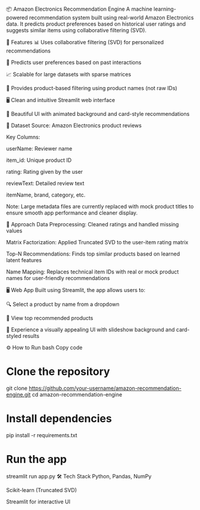📦 Amazon Electronics Recommendation Engine
A machine learning-powered recommendation system built using real-world Amazon Electronics data. It predicts product preferences based on historical user ratings and suggests similar items using collaborative filtering (SVD).

🚀 Features
📊 Uses collaborative filtering (SVD) for personalized recommendations

🧠 Predicts user preferences based on past interactions

📈 Scalable for large datasets with sparse matrices

💬 Provides product-based filtering using product names (not raw IDs)

🖥️ Clean and intuitive Streamlit web interface

🌄 Beautiful UI with animated background and card-style recommendations

📂 Dataset
Source: Amazon Electronics product reviews

Key Columns:

userName: Reviewer name

item_id: Unique product ID

rating: Rating given by the user

reviewText: Detailed review text

itemName, brand, category, etc.

Note: Large metadata files are currently replaced with mock product titles to ensure smooth app performance and cleaner display.

🧠 Approach
Data Preprocessing: Cleaned ratings and handled missing values

Matrix Factorization: Applied Truncated SVD to the user-item rating matrix

Top-N Recommendations: Finds top similar products based on learned latent features

Name Mapping: Replaces technical item IDs with real or mock product names for user-friendly recommendations

🖥️ Web App
Built using Streamlit, the app allows users to:

🔍 Select a product by name from a dropdown

📃 View top recommended products

🎨 Experience a visually appealing UI with slideshow background and card-styled results

⚙️ How to Run
bash
Copy code
# Clone the repository
git clone https://github.com/your-username/amazon-recommendation-engine.git
cd amazon-recommendation-engine

# Install dependencies
pip install -r requirements.txt

# Run the app
streamlit run app.py
🛠️ Tech Stack
Python, Pandas, NumPy

Scikit-learn (Truncated SVD)

Streamlit for interactive UI
